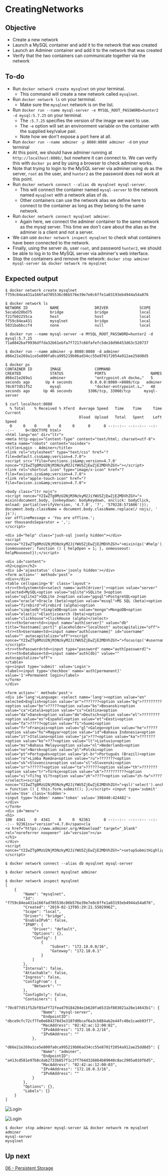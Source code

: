 # CreatingNetworks

## Objective

* Create a new network
* Launch a MySQL container and add it to the network that was created
* Launch an Adminer container and add it to the network that was created
* Verify that the two containers can communicate together via the network

## To-do

* Run `docker network create mysqlnet` on your terminal.
    * This command will create a new network called `mysqlnet`.
* Run `docker network ls` on your terminal.
    * Make sure the `mysqlnet` network is on the list.
* Run `docker run --name mysql-server -e MYSQL_ROOT_PASSWORD=hunter2 -d mysql:5.7.25` on your terminal.
    * The `:5.7.25` specifies the version of the image we want to use.
    * The `-e` option will set an environment variable on the container with the supplied key/value pair.
    * Note how we don't expose a port here at all.
* Run `docker run --name adminer -p 8080:8080 adminer -d` on your terminal
* At this point, we should have adminer running at `http://localhost:8080/`, but nowhere it can connect to. We can verify this with `docker ps` and by using a browser to check adminer works.
* Note that trying to login to the MySQL server via adminer using `db` as the server, `root` as the user, and `hunter2` as the password does not work at this point.
* Run `docker network connect --alias db mysqlnet mysql-server`.
    * This will connect the container named `mysql-server` to the network named `mysqlnet` with a network alias of `db`.
    * Other containers can use the network alias we define here to connect to the container as long as they belong to the same network.
* Run `docker network connect mysqlnet adminer`.
    * Again here, we connect the adminer container to the same network as the mysql server. This time we don't care about the alias as the adminer is a client and not a server.
* We can use `docker network inspect mysqlnet` to check what containers have been connected to the network.
* Finally, using the server `db`, user `root`, and password `hunter2`, we should be able to log in to the MySQL server via adminer's web interface.
* Stop the containers and remove the network: `docker stop adminer mysql-server && docker network rm mysqlnet`

## Expected output

```
$ docker network create mysqlnet
f759c84ea431a166fad705536c06b576e39e7e0c6ffe1a03193eb4944a54a076
```

```
$ docker network ls
NETWORK ID          NAME                DRIVER              SCOPE
5ecabd28bd75        bridge              bridge              local
f21fb02255ca        host                host                local
f759c84ea431        mysqlnet            bridge              local
5031babbccf4        none                null                local
```

```
$ docker run --name mysql-server -e MYSQL_ROOT_PASSWORD=hunter2 -d mysql:5.7.25
71a8842baf9936dffda32b61ebfa7f7217c66fafefc5de18d96453d63c520737
```

```
$ docker run --name adminer -p 8080:8080 -d adminer
d66e21e269a1ce5e800fa0ca995219b06ad34cc55e8701f2054a912ae25dd8d5
```

```
$ docker ps
CONTAINER ID        IMAGE               COMMAND                  CREATED             STATUS              PORTS                    NAMES
d66e21e269a1        adminer             "entrypoint.sh docke…"   5 seconds ago       Up 4 seconds        0.0.0.0:8080->8080/tcp   adminer
70c077d51f52        mysql               "docker-entrypoint.s…"   48 seconds ago      Up 46 seconds       3306/tcp, 33060/tcp      mysql-server
```

```
$ curl localhost:8080
  % Total    % Received % Xferd  Average Speed   Time    Time     Time  Current
                                 Dload  Upload   Total   Spent    Left  Speed
  0     0    0     0    0     0      0      0 --:--:-- --:--:-- --:--:--     0<!DOCTYPE html>
<html lang="en" dir="ltr">
<meta http-equiv="Content-Type" content="text/html; charset=utf-8">
<meta name="robots" content="noindex">
<title>Login - Adminer</title>
<link rel="stylesheet" type="text/css" href="?file=default.css&amp;version=4.7.0">
<script src='?file=functions.js&amp;version=4.7.0' nonce="Y2IwZTg0MzU2NjM3NzkyM2JiYWU5ZjEwZjE2MDVhZGY="></script>
<link rel="shortcut icon" type="image/x-icon" href="?file=favicon.ico&amp;version=4.7.0">
<link rel="apple-touch-icon" href="?file=favicon.ico&amp;version=4.7.0">

<body class="ltr nojs">
<script nonce="Y2IwZTg0MzU2NjM3NzkyM2JiYWU5ZjEwZjE2MDVhZGY=">
mixin(document.body, {onkeydown: bodyKeydown, onclick: bodyClick, onload: partial(verifyVersion, '4.7.0', '?', '579228:571606')});
document.body.className = document.body.className.replace(/ nojs/, ' js');
var offlineMessage = 'You are offline.';
var thousandsSeparator = ',';
</script>

<div id="help" class="jush-sql jsonly hidden"></div>
<script nonce="Y2IwZTg0MzU2NjM3NzkyM2JiYWU5ZjEwZjE2MDVhZGY=">mixin(qs('#help'), {onmouseover: function () { helpOpen = 1; }, onmouseout: helpMouseout});</script>

<div id="content">
<h2>Login</h2>
<div id='ajaxstatus' class='jsonly hidden'></div>
<form action='' method='post'>
<div></div>
<table cellspacing='0' class='layout'>
<tr><th>System<td><select name='auth[driver]'><option value="server" selected>MySQL<option value="sqlite">SQLite 3<option value="sqlite2">SQLite 2<option value="pgsql">PostgreSQL<option value="oracle">Oracle (beta)<option value="mssql">MS SQL (beta)<option value="firebird">Firebird (alpha)<option value="simpledb">SimpleDB<option value="mongo">MongoDB<option value="elastic">Elasticsearch (beta)<option value="clickhouse">ClickHouse (alpha)</select>
<tr><th>Server<td><input name="auth[server]" value="db" title="hostname[:port]" placeholder="localhost" autocapitalize="off">
<tr><th>Username<td><input name="auth[username]" id="username" value="" autocapitalize="off"><script nonce="Y2IwZTg0MzU2NjM3NzkyM2JiYWU5ZjEwZjE2MDVhZGY=">focus(qs('#username'));</script>
<tr><th>Password<td><input type="password" name="auth[password]">
<tr><th>Database<td><input name="auth[db]" value="" autocapitalize="off">
</table>
<p><input type='submit' value='Login'>
<label><input type='checkbox' name='auth[permanent]' value='1'>Permanent login</label>
</form>
</div>

<form action='' method='post'>
<div id='lang'>Language: <select name='lang'><option value="en" selected>English<option value="ar">???????<option value="bg">?????????<option value="bn">?????<option value="bs">Bosanski<option value="ca">Català<option value="cs">Ceština<option value="da">Dansk<option value="de">Deutsch<option value="el">????????<option value="es">Español<option value="et">Eesti<option value="fa">?????<option value="fi">Suomi<option value="fr">Français<option value="gl">Galego<option value="he">?????<option value="hu">Magyar<option value="id">Bahasa Indonesia<option value="it">Italiano<option value="ja">???<option value="ka">???????<option value="ko">???<option value="lt">Lietuviu<option value="ms">Bahasa Melayu<option value="nl">Nederlands<option value="no">Norsk<option value="pl">Polski<option value="pt">Português<option value="pt-br">Português (Brazil)<option value="ro">Limba Româna<option value="ru">???????<option value="sk">Slovencina<option value="sl">Slovenski<option value="sr">??????<option value="ta">??????<option value="th">???????<option value="tr">Türkçe<option value="uk">??????????<option value="vi">Ti?ng Vi?t<option value="zh">????<option value="zh-tw">????</select><script nonce="Y2IwZTg0MzU2NjM3NzkyM2JiYWU5ZjEwZjE2MDVhZGY=">qsl('select').onchange = function () { this.form.submit(); };</script> <input type='submit' value='Use' class='hidden'>
<input type='hidden' name='token' value='398440:424482'>
</div>
</form>
<div id="menu">
<h1>
100  4341    0  4341    0     0  92361      0 --:--:-- --:--:-- --:--:-- 92361ss="version">4.7.0</span>cla
<a href="https://www.adminer.org/#download" target="_blank" rel="noreferrer noopener" id="version"></a>
</h1>
</div>
<script nonce="Y2IwZTg0MzU2NjM3NzkyM2JiYWU5ZjEwZjE2MDVhZGY=">setupSubmitHighlight(document);</script>
```

```
$ docker network connect --alias db mysqlnet mysql-server
```

```
$ docker network connect mysqlnet adminer
```

```
$ docker network inspect mysqlnet
[
    {
        "Name": "mysqlnet",
        "Id": "f759c84ea431a166fad705536c06b576e39e7e0c6ffe1a03193eb4944a54a076",
        "Created": "2019-02-13T05:29:21.5502996Z",
        "Scope": "local",
        "Driver": "bridge",
        "EnableIPv6": false,
        "IPAM": {
            "Driver": "default",
            "Options": {},
            "Config": [
                {
                    "Subnet": "172.18.0.0/16",
                    "Gateway": "172.18.0.1"
                }
            ]
        },
        "Internal": false,
        "Attachable": false,
        "Ingress": false,
        "ConfigFrom": {
            "Network": ""
        },
        "ConfigOnly": false,
        "Containers": {
            "70c077d51f52bf03aff72fead79184204e1b620fa6531bf803021a26e14643b1": {
                "Name": "mysql-server",
                "EndpointID": "dbce9cfc72cf7fe0e684378d3e3107d0bcaf6a3cb884ab2e44fc40e1caeb93f7",
                "MacAddress": "02:42:ac:12:00:02",
                "IPv4Address": "172.18.0.2/16",
                "IPv6Address": ""
            },
            "d66e21e269a1ce5e800fa0ca995219b06ad34cc55e8701f2054a912ae25dd8d5": {
                "Name": "adminer",
                "EndpointID": "a413cd581e97b8cdab2733b857f1c2ff764d326864b89040c8ac2905a010f6d5",
                "MacAddress": "02:42:ac:12:00:03",
                "IPv4Address": "172.18.0.3/16",
                "IPv6Address": ""
            }
        },
        "Options": {},
        "Labels": {}
    }
]
```

![Login](resources/adminer-login-1.png)

![Login](resources/adminer-login-2.png)

```
$ docker stop adminer mysql-server && docker network rm mysqlnet
adminer
mysql-server
mysqlnet
```

## Up next

[06 - Persistent Storage](../06-PersistentStorage/06-PersistentStorage.md)
